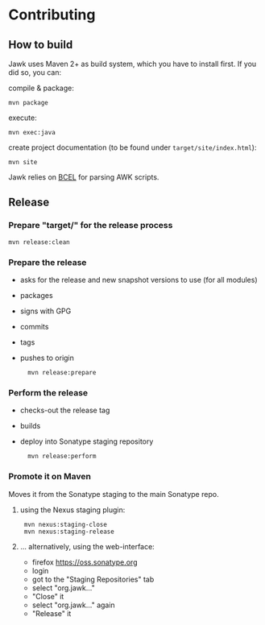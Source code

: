 # Contributing

## How to build

Jawk uses Maven 2+ as build system, which you have to install first.
If you did so, you can:

compile & package:

	mvn package

execute:

	mvn exec:java

create project documentation (to be found under `target/site/index.html`):

	mvn site

Jawk relies on [BCEL](http://commons.apache.org/bcel/) for parsing AWK scripts.


## Release

### Prepare "target/" for the release process

	mvn release:clean

### Prepare the release
* asks for the release and new snapshot versions to use (for all modules)
* packages
* signs with GPG
* commits
* tags
* pushes to origin

		mvn release:prepare

### Perform the release
* checks-out the release tag
* builds
* deploy into Sonatype staging repository

		mvn release:perform

### Promote it on Maven
Moves it from the Sonatype staging to the main Sonatype repo.

1. using the Nexus staging plugin:

		mvn nexus:staging-close
		mvn nexus:staging-release

2. ... alternatively, using the web-interface:
	* firefox https://oss.sonatype.org
	* login
	* got to the "Staging Repositories" tab
	* select "org.jawk..."
	* "Close" it
	* select "org.jawk..." again
	* "Release" it

